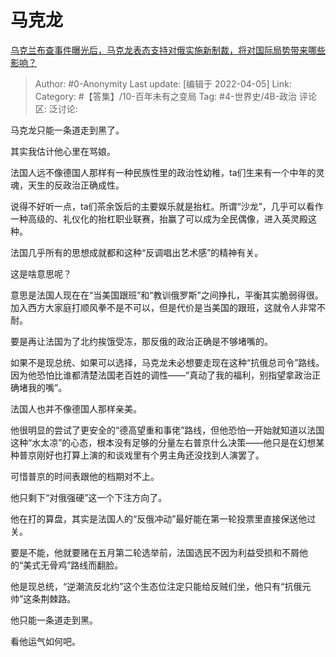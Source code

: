 # 马克龙
[乌克兰布查事件曝光后，马克龙表态支持对俄实施新制裁，将对国际局势带来哪些影响？](https://www.zhihu.com/question/525989314/answer/2423632018)

> Author: #0-Anonymity
> Last update: [编辑于 2022-04-05]
> Link:
> Category: #【答集】/10-百年未有之变局
> Tag: #4-世界史/4B-政治
> 评论区:
> 泛讨论:

马克龙只能一条道走到黑了。

其实我估计他心里在骂娘。

法国人远不像德国人那样有一种民族性里的政治性幼稚，ta们生来有一个中年的灵魂，天生的反政治正确成性。

说得不好听一点，ta们茶余饭后的主要娱乐就是抬杠。所谓“沙龙”，几乎可以看作一种高级的、礼仪化的抬杠职业联赛，抬赢了可以成为全民偶像，进入英灵殿这种。

法国几乎所有的思想成就都和这种“反调唱出艺术感”的精神有关。

这是啥意思呢？

意思是法国人现在在“当美国跟班”和“教训俄罗斯”之间挣扎，平衡其实脆弱得很。加入西方大家庭打顺风拳不是不可以，但是代价是当美国的跟班，这就令人非常不耐。

要是再让法国为了北约挨饿受冻，那反俄的政治正确是不够堵嘴的。

如果不是现总统、如果可以选择，马克龙未必想要走现在这种“抗俄总司令”路线。因为他恐怕比谁都清楚法国老百姓的调性——“真动了我的福利，别指望拿政治正确堵我的嘴”。

法国人也并不像德国人那样亲美。

他很明显的尝试了更安全的“德高望重和事佬”路线，但他恐怕一开始就知道以法国这种“水太凉”的心态，根本没有足够的分量左右普京什么决策——他只是在幻想某种普京刚好也打算上演的和谈戏里有个男主角还没找到人演罢了。

可惜普京的时间表跟他的档期对不上。

他只剩下“对俄强硬”这一个下注方向了。

他在打的算盘，其实是法国人的“反俄冲动”最好能在第一轮投票里直接保送他过关。

要是不能，他就要赌在五月第二轮选举前，法国选民不因为利益受损和不屑他的“美式无骨鸡”路线而翻脸。

他是现总统，“逆潮流反北约”这个生态位注定只能给反贼们坐，他只有“抗俄元帅”这条荆棘路。

他只能一条道走到黑。

看他运气如何吧。
